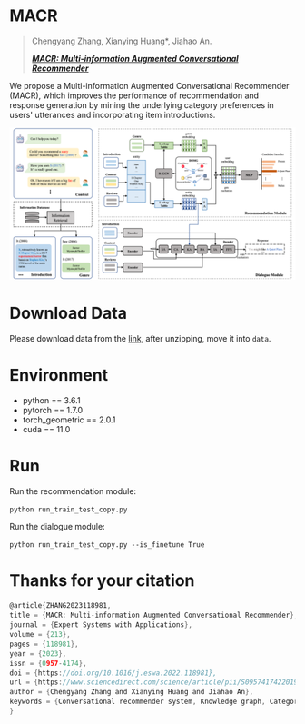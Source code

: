 # MACR

> Chengyang Zhang, Xianying Huang*, Jiahao An. 
> 
> ***[MACR: Multi-information Augmented Conversational Recommender](https://www.sciencedirect.com/science/article/pii/S0957417422019996)***

We propose a Multi-information Augmented Conversational Recommender (MACR), which improves the performance of recommendation and response generation by mining the underlying category preferences in users' utterances and incorporating item introductions. 

![image](figure/model_figure.png)

# Download Data

Please download data from the [link](https://drive.google.com/drive/folders/14O6DbECu4efkrmtFacU3kT0lPYXLu2CJ?usp=sharing), after unzipping, move it into `data`.

# Environment 
- python == 3.6.1
- pytorch == 1.7.0 
- torch_geometric == 2.0.1
- cuda == 11.0 


# Run
Run the recommendation module:

```python run_train_test_copy.py```

Run the dialogue module:

```python run_train_test_copy.py --is_finetune True```


# Thanks for your citation
```c
@article{ZHANG2023118981,
title = {MACR: Multi-information Augmented Conversational Recommender},
journal = {Expert Systems with Applications},
volume = {213},
pages = {118981},
year = {2023},
issn = {0957-4174},
doi = {https://doi.org/10.1016/j.eswa.2022.118981},
url = {https://www.sciencedirect.com/science/article/pii/S0957417422019996},
author = {Chengyang Zhang and Xianying Huang and Jiahao An},
keywords = {Conversational recommender system, Knowledge graph, Category information, Item introduction}
}
```




